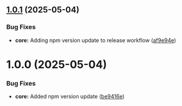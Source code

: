 ## [1.0.1](https://github.com/appquin/update-composer-version/compare/v1.0.0...v1.0.1) (2025-05-04)


### Bug Fixes

* **core:** Adding npm version update to release workflow ([af9e94e](https://github.com/appquin/update-composer-version/commit/af9e94e39d3df63894d27def084d516194e27ff1))

# 1.0.0 (2025-05-04)


### Bug Fixes

* **core:** Added npm version update ([be9416e](https://github.com/appquin/update-composer-version/commit/be9416e6f92e97d455eb9694c0d1282c6ce0a5e2))
